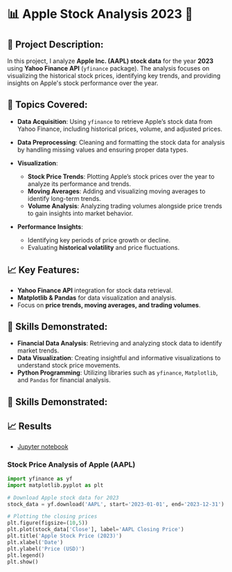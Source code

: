 # 📊 **Apple Stock Analysis 2023** 🍏

## 📝 **Project Description:**

In this project, I analyze **Apple Inc. (AAPL) stock data** for the year **2023** using **Yahoo Finance API** (`yfinance` package). The analysis focuses on visualizing the historical stock prices, identifying key trends, and providing insights on Apple's stock performance over the year.

## 🔧 **Topics Covered:**

- **Data Acquisition**: Using `yfinance` to retrieve Apple’s stock data from Yahoo Finance, including historical prices, volume, and adjusted prices.
  
- **Data Preprocessing**: Cleaning and formatting the stock data for analysis by handling missing values and ensuring proper data types.

- **Visualization**:
  - **Stock Price Trends**: Plotting Apple’s stock prices over the year to analyze its performance and trends.
  - **Moving Averages**: Adding and visualizing moving averages to identify long-term trends.
  - **Volume Analysis**: Analyzing trading volumes alongside price trends to gain insights into market behavior.

- **Performance Insights**:
  - Identifying key periods of price growth or decline.
  - Evaluating **historical volatility** and price fluctuations.

## 📈 **Key Features**:
- **Yahoo Finance API** integration for stock data retrieval.
- **Matplotlib & Pandas** for data visualization and analysis.
- Focus on **price trends, moving averages, and trading volumes**.

## 🧩 **Skills Demonstrated**:
- **Financial Data Analysis**: Retrieving and analyzing stock data to identify market trends.
- **Data Visualization**: Creating insightful and informative visualizations to understand stock price movements.
- **Python Programming**: Utilizing libraries such as `yfinance`, `Matplotlib`, and `Pandas` for financial analysis.

## 🧩 **Skills Demonstrated**:

## 📈 **Results**
- [Jupyter notebook](./src/stock_analysis.ipynb)

### Stock Price Analysis of Apple (AAPL)

```python
import yfinance as yf
import matplotlib.pyplot as plt

# Download Apple stock data for 2023
stock_data = yf.download('AAPL', start='2023-01-01', end='2023-12-31')

# Plotting the closing prices
plt.figure(figsize=(10,5))
plt.plot(stock_data['Close'], label='AAPL Closing Price')
plt.title('Apple Stock Price (2023)')
plt.xlabel('Date')
plt.ylabel('Price (USD)')
plt.legend()
plt.show()


